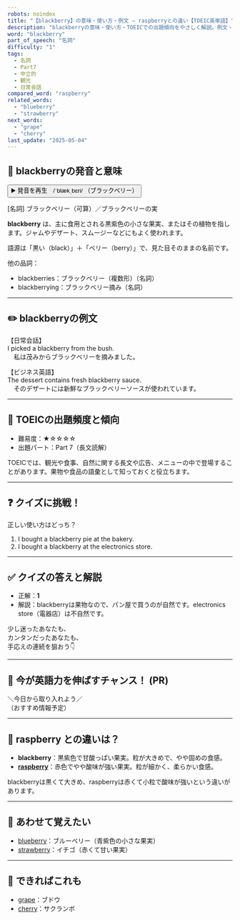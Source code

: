 ```yaml
---
robots: noindex
title: "【blackberry】の意味・使い方・例文 ― raspberryとの違い【TOEIC英単語】"
description: "blackberryの意味・使い方・TOEICでの出題傾向をやさしく解説。例文・クイズ付きでraspberryとの違いもわかりやすく学べます。"
word: "blackberry"
part_of_speech: "名詞"
difficulty: "1"
tags:
  - 名詞
  - Part7
  - 中立的
  - 観光
  - 日常会話
compared_word: "raspberry"
related_words:
  - "blueberry"
  - "strawberry"
next_words:
  - "grape"
  - "cherry"
last_update: "2025-05-04"
---
```


## 🔰 blackberryの発音と意味

<button class="play-audio" onclick="playTTS('blackberry')">
  <span class="play-audio-main">
    ▶️ 発音を再生　/ˈblækˌbɛri/
  </span>
  <span class="play-audio-sub">
    （ブラックベリー）
  </span>
</button>

[名詞] ブラックベリー（可算）／ブラックベリーの実

**blackberry** は、主に食用とされる黒紫色の小さな果実、またはその植物を指します。ジャムやデザート、スムージーなどにもよく使われます。

語源は「黒い（black）」＋「ベリー（berry）」で、見た目そのままの名前です。

他の品詞：  
- blackberries：ブラックベリー（複数形）（名詞）
- blackberrying：ブラックベリー摘み（名詞）

---

## ✏️ blackberryの例文

【日常会話】  
I picked a blackberry from the bush.  
　私は茂みからブラックベリーを摘みました。

【ビジネス英語】  
The dessert contains fresh blackberry sauce.  
　そのデザートには新鮮なブラックベリーソースが使われています。

---

## 🎯 TOEICの出題頻度と傾向

- 難易度：★☆☆☆☆
- 出題パート：Part 7（長文読解）

TOEICでは、観光や食事、自然に関する長文や広告、メニューの中で登場することがあります。果物や食品の語彙として知っておくと役立ちます。

---

## ❓ クイズに挑戦！

正しい使い方はどっち？

1. I bought a blackberry pie at the bakery.  
2. I bought a blackberry at the electronics store.

---

## ✅ クイズの答えと解説

- 正解：**1**
- 解説：blackberryは果物なので、パン屋で買うのが自然です。electronics store（電器店）は不自然です。

少し迷ったあなたも、  
カンタンだったあなたも、  
手応えの連続を狙おう👇️

---

## 🚀 今が英語力を伸ばすチャンス！ (PR)

<div class="info-center">
＼今日から取り入れよう／<br>  
（おすすめ情報予定）
</div>

---

## 🤔  raspberry との違いは？

- **blackberry**：黒紫色で甘酸っぱい果実。粒が大きめで、やや固めの食感。
- **[raspberry](/word/raspberry)**：赤色でやや酸味が強い果実。粒が細かく、柔らかい食感。

blackberryは黒くて大きめ、raspberryは赤くて小粒で酸味が強いという違いがあります。

---

## 🧩 あわせて覚えたい

- [blueberry](/word/blueberry)：ブルーベリー（青紫色の小さな果実）
- [strawberry](/word/strawberry)：イチゴ（赤くて甘い果実）

---

## 📖 できればこれも

- [grape](/word/grape)：ブドウ
- [cherry](/word/cherry)：サクランボ

<!-- cvid: aid35_bid21 -->
